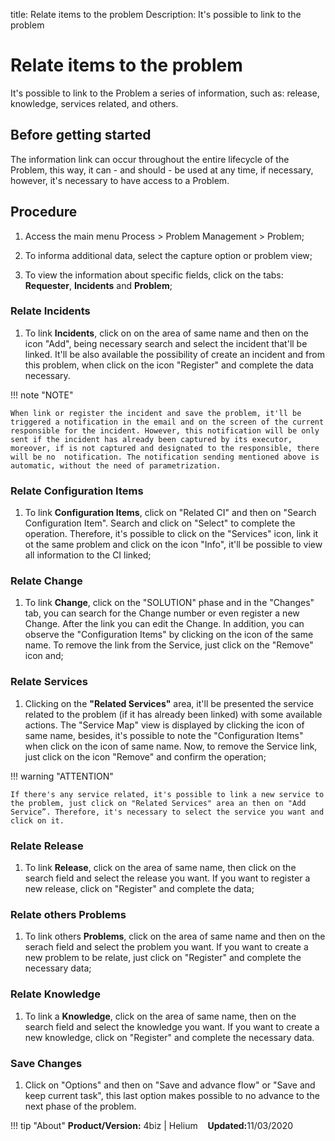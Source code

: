 title: Relate items to the problem
Description: It's possible to link to the problem

# Relate items to the problem

It's possible to link to the Problem a series of information, such as: release, knowledge, services related, and others.

## Before getting started

The information link can occur throughout the entire lifecycle of the Problem, this
way, it can - and should - be used at any time, if necessary, however, it's
necessary to have access to a Problem.

## Procedure

1. Access the main menu Process \>
   Problem Management \> Problem;

2.  To informa additional data, select the capture option
    or problem view;

3.  To view the information about specific fields, click on the tabs:
    **Requester**, **Incidents** and **Problem**;

### Relate Incidents

1.  To link **Incidents**, click on on the area of same name and then on the icon
    "Add", being necessary search and select the incident that'll be linked. It'll
    be also available the possibility of create an incident and from this problem,
    when click on the icon "Register" and complete the data necessary.

!!! note "NOTE"

    When link or register the incident and save the problem, it'll be triggered a notification in the email and on the screen of the current responsible for the incident. However, this notification will be only sent if the incident has already been captured by its executor, moreover, if is not captured and designated to the responsible, there will be no  notification. The notification sending mentioned above is automatic, without the need of parametrization.

### Relate Configuration Items

1.  To link **Configuration Items**, click on "Related CI" and then on "Search
    Configuration Item". Search and click on "Select" to complete the operation.
    Therefore, it's possible to click on the "Services" icon, link it ot the same
    problem and click on the icon "Info", it'll be possible to view all information
    to the CI linked;

### Relate Change

1.  To link **Change**, click on the "SOLUTION" phase and in the "Changes" tab, you
    can search for the Change number or even register a new Change. After the link
    you can edit the Change. In addition, you can observe the "Configuration Items"
    by clicking on the icon of the same name. To remove the link from the Service,
    just click on the "Remove" icon and;

### Relate Services

1.  Clicking on the **"Related Services"** area, it'll be presented the service
    related to the problem (if it has already been linked) with some
    available actions. The "Service Map" view is displayed by clicking the
    icon of same name, besides, it's possible to note the "Configuration Items"
    when click on the icon of same name. Now, to remove the Service link, just
    click on the icon "Remove" and confirm the operation;

!!! warning "ATTENTION"

    If there's any service related, it's possible to link a new service to the problem, just click on "Related Services" area an then on "Add Service”. Therefore, it's necessary to select the service you want and click on it.

### Relate Release

1.  To link **Release**, click on the area of same name, then click on the
    search field and select the release you want. If you want to register a
    new release, click on "Register" and complete the data;

### Relate others Problems

1.  To link others **Problems**, click on the area of same name and then on
    the serach field and select the problem you want. If you want to create
    a new problem to be relate, just click on "Register" and complete the
    necessary data;

### Relate Knowledge

1. To link a **Knowledge**, click on the area of same name, then on the search
    field and select the knowledge you want. If you want to create a new knowledge,
    click on "Register" and complete the necessary data.

### Save Changes

1. Click on "Options" and then on "Save and advance flow" or "Save and keep current
    task", this last option makes possible to no advance to the next phase of the problem.    

!!! tip "About"
    <b>Product/Version:</b> 4biz | Helium &nbsp;&nbsp;
    <b>Updated:</b>11/03/2020
